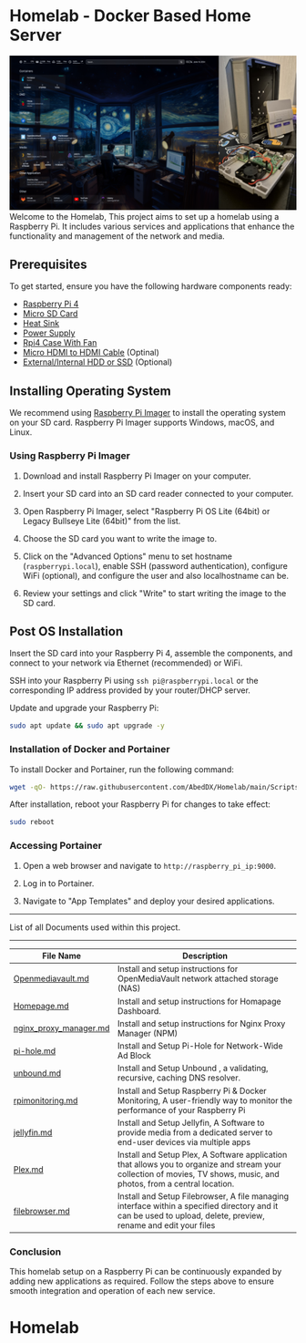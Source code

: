 # Homelab - Docker Based Home Server
![image](./Images/HomelabsIMG.png)
Welcome to the Homelab, This project aims to set up a homelab using a Raspberry Pi. It includes various services and applications that enhance the functionality and management of the network and media.

## Prerequisites

To get started, ensure you have the following hardware components ready:

- [Raspberry Pi 4]()
- [Micro SD Card]()
- [Heat Sink]()
- [Power Supply]()
- [Rpi4 Case With Fan]()
- [Micro HDMI to HDMI Cable]() (Optinal)
- [External/Internal HDD or SSD]() (Optional)

## Installing Operating System

We recommend using [Raspberry Pi Imager](https://www.raspberrypi.com/software/) to install the operating system on your SD card. Raspberry Pi Imager supports Windows, macOS, and Linux.

### Using Raspberry Pi Imager

1. Download and install Raspberry Pi Imager on your computer.

2. Insert your SD card into an SD card reader connected to your computer.

3. Open Raspberry Pi Imager, select "Raspberry Pi OS Lite (64bit) or Legacy Bullseye Lite (64bit)" from the list.

4. Choose the SD card you want to write the image to.

5. Click on the "Advanced Options" menu to set hostname (`raspberrypi.local`), enable SSH (password authentication), configure WiFi (optional), and configure the user and also localhostname can be.

6. Review your settings and click "Write" to start writing the image to the SD card.

## Post OS Installation

Insert the SD card into your Raspberry Pi 4, assemble the components, and connect to your network via Ethernet (recommended) or WiFi.

SSH into your Raspberry Pi using `ssh pi@raspberrypi.local` or the corresponding IP address provided by your router/DHCP server.

Update and upgrade your Raspberry Pi:

```bash
sudo apt update && sudo apt upgrade -y
```

### Installation of Docker and Portainer

To install Docker and Portainer, run the following command:

```bash
wget -qO- https://raw.githubusercontent.com/AbedDX/Homelab/main/Scripts/install_docker_portainer.sh | bash
```

After installation, reboot your Raspberry Pi for changes to take effect:

```bash
sudo reboot
```

### Accessing Portainer

1. Open a web browser and navigate to `http://raspberry_pi_ip:9000`.

2. Log in to Portainer.

3. Navigate to "App Templates" and deploy your desired applications.

---

List of all Documents used within this project.

---

| File Name | Description |
| --------- | ----------- |
|[Openmediavault.md](./Doc/OpenMediaVault.md)|Install and setup instructions for OpenMediaVault network attached storage (NAS)|
|[Homepage.md]()|Install and setup instructions for Homapage Dashboard.|
|[nginx_proxy_manager.md]()|Install and setup instructions for Nginx Proxy Manager (NPM)|
|[pi-hole.md]()|Install and Setup Pi-Hole for Network-Wide Ad Block|
|[unbound.md]()|Install and Setup Unbound , a validating, recursive, caching DNS resolver.|
|[rpimonitoring.md]()|Install and Setup Raspberry Pi & Docker Monitoring, A user-friendly way to monitor the performance of your Raspberry Pi|
|[jellyfin.md]()|Install and Setup Jellyfin, A Software to provide media from a dedicated server to end-user devices via multiple apps|
[Plex.md]()| Install and Setup Plex, A Software application that allows you to organize and stream your collection of movies, TV shows, music, and photos, from a central location. |
|[filebrowser.md]()|Install and Setup Filebrowser, A file managing interface within a specified directory and it can be used to upload, delete, preview, rename and edit your files|


### Conclusion
This homelab setup on a Raspberry Pi can be continuously expanded by adding new applications as required. Follow the steps above to ensure smooth integration and operation of each new service.

# Homelab
